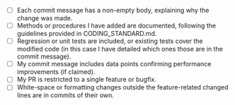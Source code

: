 <!---
Thank you for your contribution. Please make sure your pull request fulfils all of the below requirements. If you cannot currently tick all the boxes, but would still like to create a PR, then add the label "work in progress" and assign the PR to yourself.
--->

- [ ] Each commit message has a non-empty body, explaining why the change was made.
- [ ] Methods or procedures I have added are documented, following the guidelines provided in CODING_STANDARD.md.
- [ ] Regression or unit tests are included, or existing tests cover the modified code (in this case I have detailed which ones those are in the commit message).
- [ ] My commit message includes data points confirming performance improvements (if claimed).
- [ ] My PR is restricted to a single feature or bugfix.
- [ ] White-space or formatting changes outside the feature-related changed lines are in commits of their own.

<!---
See, e.g., https://chris.beams.io/posts/git-commit/ for general guidelines on commit messages.

If you have created commits mixing multiple features and/or unrelated white-space changes, use a sequence involving git reset and git add -p to fix this.
--->

